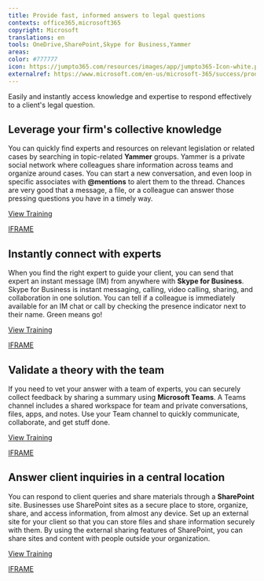 ```yaml
---
title: Provide fast, informed answers to legal questions
contexts: office365,microsoft365
copyright: Microsoft
translations: en
tools: OneDrive,SharePoint,Skype for Business,Yammer
areas: 
color: #777777
icon: https://jumpto365.com/resources/images/app/jumpto365-Icon-white.png
externalref: https://www.microsoft.com/en-us/microsoft-365/success/productivitylibrary/provide-fast-informed-answers-to-legal-questions
---
```

Easily and instantly access knowledge and expertise to respond effectively to a client&apos;s legal question.


## Leverage your firm's collective knowledge

You can quickly find experts and resources on relevant legislation or related cases by searching in topic-related **Yammer** groups. Yammer is a private social network where colleagues share information across teams and organize around cases. You can start a new conversation, and even loop in specific associates with **@mentions** to alert them to the thread. Chances are very good that a message, a file, or a colleague can answer those pressing questions you have in a timely way.

[View Training](https://support.office.com/en-US/article/Finding-answers-fast-17342f0d-1a52-406f-8649-e846ece66f39)

[IFRAME](https://www.microsoft.com/en-us/videoplayer/embed/RE1TMj8)

## Instantly connect with experts

When you find the right expert to guide your client, you can send that expert an instant message (IM) from anywhere with **Skype for Business**. Skype for Business is instant messaging, calling, video calling, sharing, and collaboration in one solution. You can tell if a colleague is immediately available for an IM chat or call by checking the presence indicator next to their name. Green means go!   

[View Training](https://support.office.com/en-US/article/Send-an-IM-in-Skype-for-Business-48c07e01-c833-4c63-8505-0fda906ef33b)

[IFRAME](https://www.microsoft.com/en-us/videoplayer/embed/RE1UMMC)

## Validate a theory with the team

If you need to vet your answer with a team of experts, you can securely collect feedback by sharing a summary using **Microsoft Teams**. A Teams channel includes a shared workspace for team and private conversations, files, apps, and notes. Use your Team channel to quickly communicate, collaborate, and get stuff done.

[View Training](https://support.office.com/article/Microsoft-Teams-Quick-Start-422bf3aa-9ae8-46f1-83a2-e65720e1a34d)

[IFRAME](https://www.microsoft.com/en-us/videoplayer/embed/RE1UMOJ)

## Answer client inquiries in a central location

You can respond to client queries and share materials through a **SharePoint** site. Businesses use SharePoint sites as a secure place to store, organize, share, and access information, from almost any device. Set up an external site for your client so that you can store files and share information securely with them. By using the external sharing features of SharePoint, you can share sites and content with people outside your organization.

[View Training](https://support.office.com/article/Create-a-team-site-in-SharePoint-Online-ef10c1e7-15f3-42a3-98aa-b5972711777d)

[IFRAME](https://www.microsoft.com/en-us/videoplayer/embed/RE1UCma)

